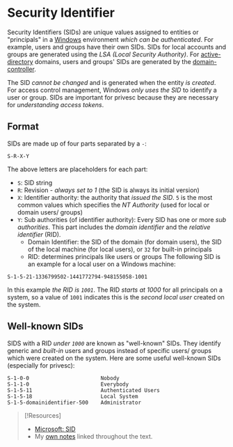 
# Security Identifier
Security Identifiers (SIDs) are unique values assigned to entities or "principals" in a [Windows](../../../computers/windows/README.md) environment *which can be authenticated*. For example, users and groups have their own SIDs. SIDs for local accounts and groups are generated using the *LSA (Local Security Authority)*. For [active-directory](../../../computers/windows/active-directory/active-directory.md) domains, users and groups' SIDs are generated by the [domain-controller](../../../computers/windows/active-directory/domain-controller.md).

The SID *cannot be changed* and is generated when the entity *is created*. For access control management, Windows *only uses the SID* to identify a user or group. SIDs are important for privesc because they are necessary for *understanding access tokens*. 
## Format
SIDs are made up of four parts separated by a `-`:
```
S-R-X-Y
```
The above letters are placeholders for each part:
- `S`: SID string
- `R`: Revision - *always set to 1* (the SID is always its initial version)
- `X`: Identifier authority: the authority that *issued the SID*. `5` is the most common values which specifies the *NT Authority* (used for local or domain users/ groups)
- `Y`: Sub authorities (of  identifier authority): Every SID has one or more *sub authorities*. This part includes the *domain identifier* and the *relative identifier* (RID). 
	- Domain Identifier: the SID of the domain (for domain users), the SID of the local machine (for local users), or `32` for built-in principals
	- RID: determines principals like users or groups
The following SID is an example for a local user on a Windows machine:
```
S-1-5-21-1336799502-1441772794-948155058-1001
```
In this example *the RID is `1001`*. The RID *starts at 1000* for all principals on a system, so a value of `1001` indicates this is the *second local user* created on the system.
## Well-known SIDs
SIDS with a RID *under `1000`* are known as "well-known" SIDs. They identify generic and *built-in* users and groups instead of specific users/ groups which were created on the system. Here are some useful well-known SIDs (especially for privesc):
```
S-1-0-0                       Nobody        
S-1-1-0	                      Everybody
S-1-5-11                      Authenticated Users
S-1-5-18                      Local System
S-1-5-domainidentifier-500    Administrator
```



> [!Resources]
> - [Microsoft: SID](https://learn.microsoft.com/en-us/windows-server/identity/ad-ds/manage/understand-security-identifiers)
> - My [own notes](https://github.com/trshpuppy/obsidian-notes) linked throughout the text.